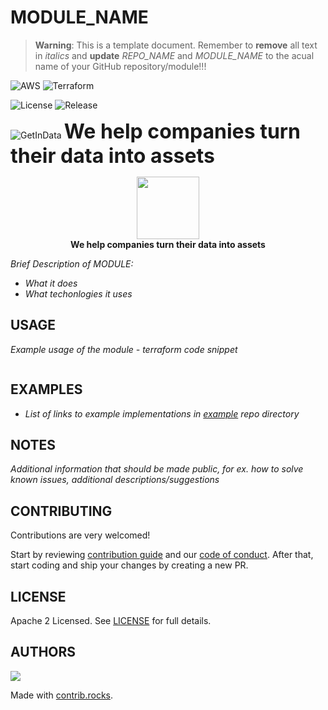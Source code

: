 # MODULE_NAME


> **Warning**: 
> This is a template document. Remember to **remove** all text in _italics_ and **update** _REPO_NAME_ and _MODULE_NAME_ to the acual name of your GitHub repository/module!!!

![AWS](https://img.shields.io/badge/AWS-%23FF9900.svg?style=for-the-badge&logo=amazon-aws&logoColor=white)
![Terraform](https://img.shields.io/badge/terraform-%235835CC.svg?style=for-the-badge&logo=terraform&logoColor=white)

![License](https://badgen.net/github/license/getindata/REPO_NAME/)
![Release](https://badgen.net/github/release/getindata/REPO_NAME/)

![GetInData](https://getindata.com/img/logo.svg)
<font size="+3">**We help companies turn their data into assets**</font>

<p align="center">
  <img height="100" src="https://getindata.com/img/logo.svg">
  </br>
  <b>We help companies turn their data into assets</b>
</p>

_Brief Description of MODULE:_

* _What it does_
* _What techonlogies it uses_

## USAGE

_Example usage of the module - terraform code snippet_

```terraform
```

## EXAMPLES

* _List of links to example implementations in [example](https://github.com/getindata/terraform-module-template/blob/main/example) repo directory_

## NOTES

_Additional information that should be made public, for ex. how to solve known issues, additional descriptions/suggestions_

<!-- BEGIN_TF_DOCS -->

<!-- END_TF_DOCS -->

## CONTRIBUTING

Contributions are very welcomed!

Start by reviewing [contribution guide](CONTRIBUTING.md) and our [code of conduct](CODE_OF_CONDUCT.md). After that, start coding and ship your changes by creating a new PR.

## LICENSE

Apache 2 Licensed. See [LICENSE](LICENSE) for full details.

## AUTHORS

<a href="https://github.com/getindata/REPO_NAME/graphs/contributors">
  <img src="https://contrib.rocks/image?repo=getindata/REPO_NAME" />
</a>

Made with [contrib.rocks](https://contrib.rocks).
